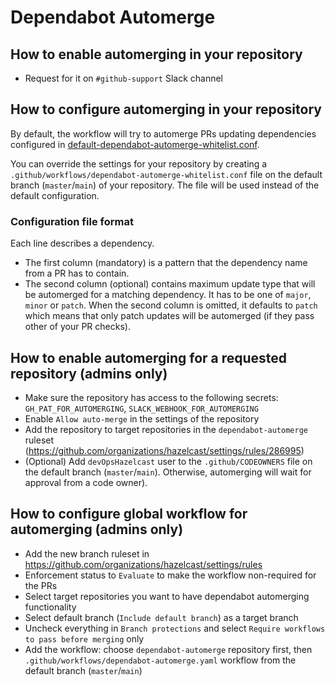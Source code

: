 # Dependabot Automerge

## How to enable automerging in your repository
 
- Request for it on `#github-support` Slack channel

## How to configure automerging in your repository

By default, the workflow will try to automerge PRs updating dependencies configured in [default-dependabot-automerge-whitelist.conf](https://github.com/hazelcast/dependabot-automerge/blob/master/.github/workflows/default-dependabot-automerge-whitelist.conf).

You can override the settings for your repository by creating a `.github/workflows/dependabot-automerge-whitelist.conf` file on the default branch (`master`/`main`) of your repository. The file will be used instead of the default configuration.

### Configuration file format

Each line describes a dependency.

- The first column (mandatory) is a pattern that the dependency name from a PR has to contain. 
- The second column (optional) contains maximum update type that will be automerged for a matching dependency. It has to be one of `major`, `minor` or `patch`. When the second column is omitted, it defaults to `patch` which means that only patch updates will be automerged (if they pass other of your PR checks). 

## How to enable automerging for a requested repository (admins only)

- Make sure the repository has access to the following secrets: `GH_PAT_FOR_AUTOMERGING`, `SLACK_WEBHOOK_FOR_AUTOMERGING`
- Enable `Allow auto-merge` in the settings of the repository
- Add the repository to target repositories in the `dependabot-automerge` ruleset (https://github.com/organizations/hazelcast/settings/rules/286995)
- (Optional) Add `devOpsHazelcast` user to the `.github/CODEOWNERS` file on the default branch (`master`/`main`). Otherwise, automerging will wait for approval from a code owner).

## How to configure global workflow for automerging (admins only)

- Add the new branch ruleset in https://github.com/organizations/hazelcast/settings/rules
- Enforcement status to `Evaluate` to make the workflow non-required for the PRs
- Select target repositories you want to have dependabot automerging functionality
- Select default branch (`Include default branch`) as a target branch
- Uncheck everything in `Branch protections` and select `Require workflows to pass before merging` only
- Add the workflow: choose `dependabot-automerge` repository first, then `.github/workflows/dependabot-automerge.yaml` workflow from the default branch (`master`/`main`)

